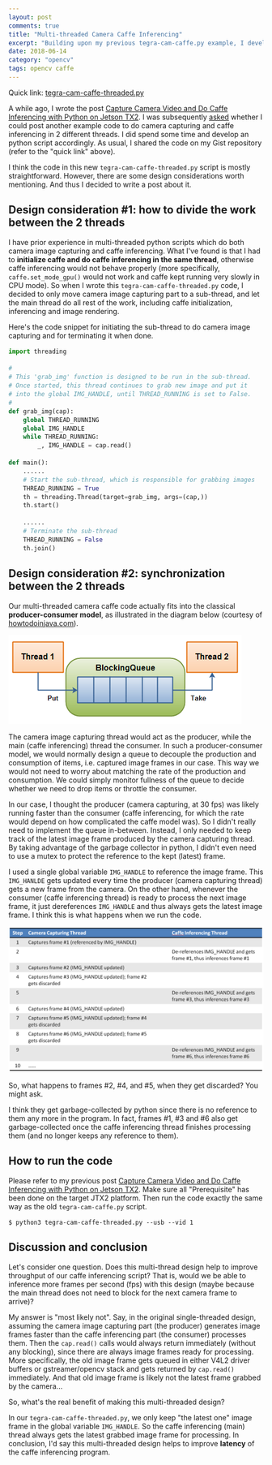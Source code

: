 ```yaml
---
layout: post
comments: true
title: "Multi-threaded Camera Caffe Inferencing"
excerpt: "Building upon my previous tegra-cam-caffe.py example, I developed a multi-threaded version of the script. In this post I'm sharing my design considerations behind this new tegra-cam-caffe-threaded.py script."
date: 2018-06-14
category: "opencv"
tags: opencv caffe
---
```


Quick link: [tegra-cam-caffe-threaded.py](https://gist.github.com/jkjung-avt/d408aaabebb5b0041c318f4518bd918f)

A while ago, I wrote the post [Capture Camera Video and Do Caffe Inferencing with Python on Jetson TX2](https://jkjung-avt.github.io/tx2-camera-caffe/). I was subsequently [asked](https://jkjung-avt.github.io/tx2-camera-caffe/#comment-3933868200) whether I could post another example code to do camera capturing and caffe inferencing in 2 different threads. I did spend some time and develop an python script accordingly. As usual, I shared the code on my Gist repository (refer to the "quick link" above).

I think the code in this new `tegra-cam-caffe-threaded.py` script is mostly straightforward. However, there are some design considerations worth mentioning. And thus I decided to write a post about it.

## Design consideration #1: how to divide the work between the 2 threads

I have prior experience in multi-threaded python scripts which do both camera image capturing and caffe inferencing. What I've found is that I had to **initialize caffe and do caffe inferencing in the same thread**, otherwise caffe inferencing would not behave properly (more specifically, `caffe.set_mode_gpu()` would not work and caffe kept running very slowly in CPU mode). So when I wrote this `tegra-cam-caffe-threaded.py` code, I decided to only move camera image capturing part to a sub-thread, and let the main thread do all rest of the work, including caffe initialization, inferencing and image rendering.

Here's the code snippet for initiating the sub-thread to do camera image capturing and for terminating it when done.

```python
import threading

#
# This 'grab_img' function is designed to be run in the sub-thread.
# Once started, this thread continues to grab new image and put it
# into the global IMG_HANDLE, until THREAD_RUNNING is set to False.
#
def grab_img(cap):
    global THREAD_RUNNING
    global IMG_HANDLE
    while THREAD_RUNNING:
        _, IMG_HANDLE = cap.read()

def main():
    ......
    # Start the sub-thread, which is responsible for grabbing images
    THREAD_RUNNING = True
    th = threading.Thread(target=grab_img, args=(cap,))
    th.start()

    ......
    # Terminate the sub-thread
    THREAD_RUNNING = False
    th.join()
```

## Design consideration #2: synchronization between the 2 threads

Our multi-threaded camera caffe code actually fits into the classical **producer-consumer model**, as illustrated in the diagram below (courtesy of [howtodoinjava.com](https://howtodoinjava.com/wp-content/uploads/2016/04/blocking-queue.png)).

![Diagram of a Producer Consumer Model](/assets/2018-06-14-camera-caffe-threaded/blocking-queue.png)

The camera image capturing thread would act as the producer, while the main (caffe inferencing) thread the consumer. In such a producer-consumer model, we would normally design a queue to decouple the production and consumption of items, i.e. captured image frames in our case. This way we would not need to worry about matching the rate of the production and consumption. We could simply monitor fullness of the queue to decide whether we need to drop items or throttle the consumer.

In our case, I thought the producer (camera capturing, at 30 fps) was likely running faster than the consumer (caffe inferencing, for which the rate would depend on how complicated the caffe model was). So I didn't really need to implement the queue in-between. Instead, I only needed to keep track of the latest image frame produced by the camera capturing thread. By taking advantage of the garbage collector in python, I didn't even need to use a mutex to protect the reference to the kept (latest) frame.

I used a single global variable `IMG_HANDLE` to reference the image frame. This `IMG_HANLDE` gets updated every time the producer (camera capturing thread) gets a new frame from the camera. On the other hand, whenever the consumer (caffe inferencing thread) is ready to process the next image frame, it just dereferences `IMG_HANDLE` and thus always gets the latest image frame. I think this is what happens when we run the code.

![](/assets/2018-06-14-camera-caffe-threaded/time-sequence.png)

So, what happens to frames #2, #4, and #5, when they get discarded? You might ask.

I think they get garbage-collected by python since there is no reference to them any more in the program. In fact, frames #1, #3 and #6 also get garbage-collected once the caffe inferencing thread finishes processing them (and no longer keeps any reference to them).

## How to run the code

Please refer to my previous post [Capture Camera Video and Do Caffe Inferencing with Python on Jetson TX2](https://jkjung-avt.github.io/tx2-camera-caffe/). Make sure all "Prerequisite" has been done on the target JTX2 platform. Then run the code exactly the same way as the old `tegra-cam-caffe.py` script.

```shell
$ python3 tegra-cam-caffe-threaded.py --usb --vid 1
```

## Discussion and conclusion

Let's consider one question. Does this multi-thread design help to improve throughput of our caffe inferencing script? That is, would we be able to inference more frames per second (fps) with this design (maybe because the main thread does not need to block for the next camera frame to arrive)?

My answer is "most likely not". Say, in the original single-threaded design, assuming the camera image capturing part (the producer) generates image frames faster than the caffe inferencing part (the consumer) processes them. Then the `cap.read()` calls would always return immediately (without any blocking), since there are always image frames ready for processing. More specifically, the old image frame gets queued in either V4L2 driver buffers or gstreamer/opencv stack and gets returned by `cap.read()` immediately. And that old image frame is likely not the latest frame grabbed by the camera...

So, what's the real benefit of making this multi-threaded design?

In our `tegra-cam-caffe-threaded.py`, we only keep "the latest one" image frame in the global variable `IMG_HANDLE`. So the caffe inferencing (main) thread always gets the latest grabbed image frame for processing. In conclusion, I'd say this multi-threaded design helps to improve **latency** of the caffe inferencing program.
